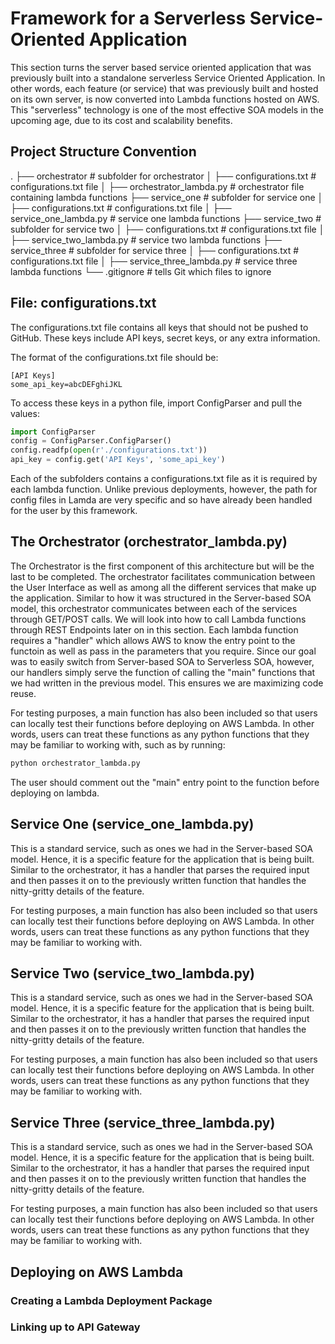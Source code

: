# Framework for a Serverless Service-Oriented Application

This section turns the server based service oriented  application that was previously built into a standalone serverless Service Oriented Application. In other words, each feature (or service) that was previously built and hosted on its own server, is now converted into Lambda functions hosted on AWS. This "serverless" technology is one of the most effective SOA models in the upcoming age, due to its cost and scalability benefits. 

## Project Structure Convention

.
├── orchestrator                        # subfolder for orchestrator
│   ├── configurations.txt              # configurations.txt file
│   ├── orchestrator_lambda.py          # orchestrator file containing lambda functions
├── service_one                         # subfolder for service one
│   ├── configurations.txt              # configurations.txt file
│   ├── service_one_lambda.py           # service one lambda functions
├── service_two                         # subfolder for service two
│   ├── configurations.txt              # configurations.txt file
│   ├── service_two_lambda.py           # service two lambda functions
├── service_three                       # subfolder for service three
│   ├── configurations.txt              # configurations.txt file
│   ├── service_three_lambda.py         # service three lambda functions
└── .gitignore                          # tells Git which files to ignore


## File: configurations.txt

The configurations.txt file contains all keys that should not be pushed to GitHub. These keys include API keys, secret keys, or any extra information.

The format of the configurations.txt file should be:
```text
[API Keys]
some_api_key=abcDEFghiJKL
```

To access these keys in a python file, import ConfigParser and pull the values:
```python
import ConfigParser
config = ConfigParser.ConfigParser()
config.readfp(open(r'./configurations.txt'))
api_key = config.get('API Keys', 'some_api_key')
```
Each of the subfolders contains a configurations.txt file as it is required by each lambda function. Unlike previous deployments, however, the path for config files in Lamda are very specific and so have already been handled for the user by this framework. 

## The Orchestrator (orchestrator_lambda.py)

The Orchestrator is the first component of this architecture but will be the last to be completed. The orchestrator facilitates communication between the User Interface as well as among all the different services that make up the application. Similar to how it was structured in the Server-based SOA model, this orchestrator communicates between each of the services through GET/POST calls. We will look into how to call Lambda functions through REST Endpoints later on in this section. Each lambda function requires a "handler" which allows AWS to know the entry point to the functoin as well as pass in the parameters that you require. Since our goal was to easily switch from Server-based SOA to Serverless SOA, however, our handlers simply serve the function of calling the "main" functions that we had written in the previous model. This ensures we are maximizing code reuse. 

For testing purposes, a main function has also been included so that users can locally test their functions before deploying on AWS Lambda. In other words, users can treat these functions as any python functions that they may be familiar to working with, such as by running:
```python
python orchestrator_lambda.py
```
The user should comment out the "main" entry point to the function before deploying on lambda.

## Service One (service_one_lambda.py)

This is a standard service, such as ones we had in the Server-based SOA model. Hence, it is a specific feature for the application that is being built. Similar to the orchestrator, it has a handler that parses the required input and then passes it on to the previously written function that handles the nitty-gritty details of the feature. 

For testing purposes, a main function has also been included so that users can locally test their functions before deploying on AWS Lambda. In other words, users can treat these functions as any python functions that they may be familiar to working with.

## Service Two (service_two_lambda.py)

This is a standard service, such as ones we had in the Server-based SOA model. Hence, it is a specific feature for the application that is being built. Similar to the orchestrator, it has a handler that parses the required input and then passes it on to the previously written function that handles the nitty-gritty details of the feature. 

For testing purposes, a main function has also been included so that users can locally test their functions before deploying on AWS Lambda. In other words, users can treat these functions as any python functions that they may be familiar to working with. 

## Service Three (service_three_lambda.py)

This is a standard service, such as ones we had in the Server-based SOA model. Hence, it is a specific feature for the application that is being built. Similar to the orchestrator, it has a handler that parses the required input and then passes it on to the previously written function that handles the nitty-gritty details of the feature. 

For testing purposes, a main function has also been included so that users can locally test their functions before deploying on AWS Lambda. In other words, users can treat these functions as any python functions that they may be familiar to working with. 

## Deploying on AWS Lambda

### Creating a Lambda Deployment Package

### Linking up to API Gateway
